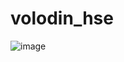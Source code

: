 # volodin_hse
![image](https://github.com/user-attachments/assets/6b35568c-b4e6-404d-8d9e-7ccc72f264e6)
